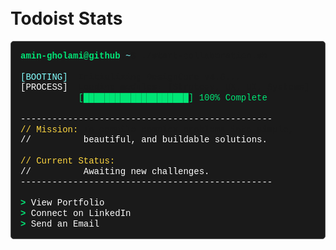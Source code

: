 <pre><code>
    
</code></pre>
# Todoist Stats

<!-- TODO-IST:START -->
<!-- TODO-IST:END -->

<pre style="font-family: 'Courier New', Courier, monospace; line-height: 1.2; padding: 15px; border: 1px solid #555; background-color: #1a1a1a; border-radius: 5px;">
<span style="color: #00E676;"><b>amin-gholami@github</b></span>:<span style="color: #84FFFF;">~</span>$ ./start-collaboration.sh

<span style="color: #84FFFF;">[BOOTING]</span>  Initializing DesignCore v4.0...
<span style="color: #FFFFFF;">[PROCESS]</span>  Loading modules: [Strategy, UX, UI, Systems]
           <span style="color: #00E676;">[████████████████████] 100% Complete</span>

<span style="color: #FFFFFF;">------------------------------------------------</span>
<span style="color: #FFD740;">// Mission:</span> To compile complex problems into simple,
<span style="color: #FFFFFF;">//          beautiful, and buildable solutions.</span>

<span style="color: #FFD740;">// Current Status:</span>
<span style="color: #FFFFFF;">//          Awaiting new challenges.</span>
<span style="color: #FFFFFF;">------------------------------------------------</span>

<span style="color: #00E676;"><b>></b></span> <a href="YOUR_GITHUB_PAGES_LINK" style="color: #FFFFFF; text-decoration: none;">View Portfolio</a>
<span style="color: #00E676;"><b>></b></span> <a href="https://linkedin.com/in/amin-gholami" style="color: #FFFFFF; text-decoration: none;">Connect on LinkedIn</a>
<span style="color: #00E676;"><b>></b></span> <a href="mailto:amingholamisee@gmail.com" style="color: #FFFFFF; text-decoration: none;">Send an Email</a>
</pre>
